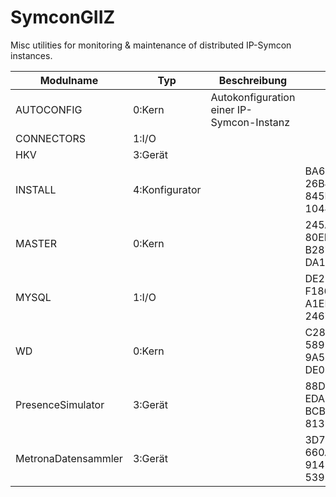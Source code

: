 # SymconGIIZ
Misc utilities for monitoring & maintenance of distributed IP-Symcon instances.


Modulname | Typ | Beschreibung | GUID | Name
----------|-----|--------------|------|--------------------
AUTOCONFIG| 0:Kern|Autokonfiguration einer IP-Symcon-Instanz		
CONNECTORS| 1:I/O			
HKV	   | 3:Gerät			
INSTALL   | 4:Konfigurator| | BA6CEB07-26B4-4EEE-845D-10440DC3E70B | GIIZInstaller
MASTER	   | 0:Kern	| | 245A4B06-80EB-40E0-B287-DA1F690D4C70 | GIIZMonitoringMaster
MYSQL	   | 1:I/O  | | DE20A8C7-F186-4509-A1ED-2467452B5534 | GIIZMySQLConnector
WD	       | 0:Kern	| | C285616F-5891-4E0A-9A5E-DE05B6218C0A | GIIZWatchdogSlave
PresenceSimulator   | 3:Gerät | | 88D15C93-EDA8-4AF8-BCB4-81310F81766B | PresenceSimulator
MetronaDatensammler | 3:Gerät | | 3D704922-660A-43D1-9145-539552DD4EC6 | MetronaDatensammler